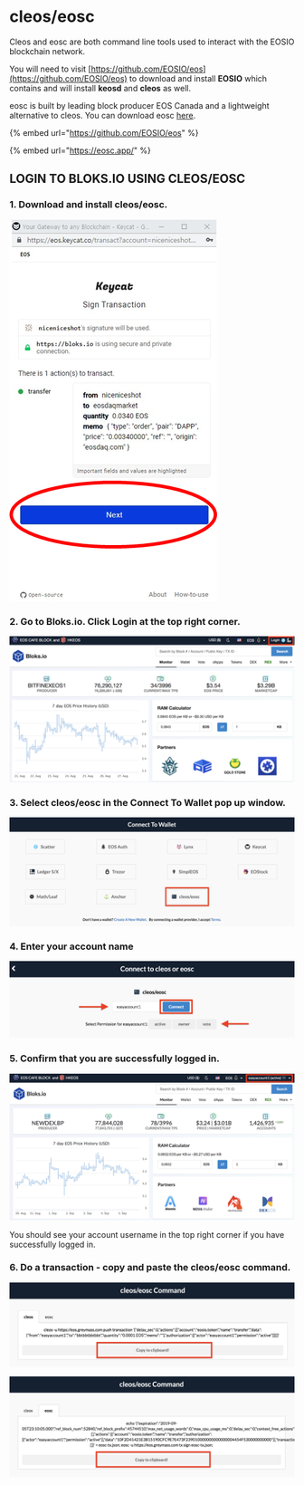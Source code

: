 # cleos/eosc

Cleos and eosc are both command line tools used to interact with the EOSIO blockchain network. 

You will need to visit [https://github.com/EOSIO/eos](https://github.com/EOSIO/eos) to download and install **EOSIO** which contains and will install **keosd** and **cleos** as well.

eosc is built by leading block producer EOS Canada and a lightweight alternative to cleos. You can download eosc [here](https://eosc.app/). 

{% embed url="https://github.com/EOSIO/eos" %}

{% embed url="https://eosc.app/" %}

## LOGIN TO BLOKS.IO USING CLEOS/EOSC 

### 1. Download and install cleos/eosc. 

![](../../.gitbook/assets/image%20%28181%29.png)

### 2. Go to Bloks.io. Click Login at the top right corner.

![](../../.gitbook/assets/image%20%28154%29.png)

### 3. Select cleos/eosc in the Connect To Wallet pop up window. 

![](../../.gitbook/assets/image%20%28190%29.png)

### 4. Enter your account name 

![](../../.gitbook/assets/image%20%2836%29.png)

### 5. Confirm that you are successfully logged in.

![](../../.gitbook/assets/image%20%28119%29.png)

You should see your account username in the top right corner if you have successfully logged in.

### 6. Do a transaction - copy and paste the cleos/eosc command. 

![](../../.gitbook/assets/image%20%28158%29.png)

![](../../.gitbook/assets/image%20%2845%29.png)



